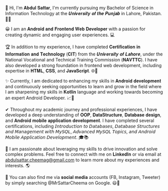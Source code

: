 👋  Hi, I'm 𝐀𝐛𝐝𝐮𝐥 𝐒𝐚𝐭𝐭𝐚𝐫, I'm currently pursuing my Bachelor of Science in Information Technology at the 𝑼𝒏𝒊𝒗𝒆𝒓𝒔𝒊𝒕𝒚 𝒐𝒇 𝒕𝒉𝒆 𝑷𝒖𝒏𝒋𝒂𝒃 in Lahore, Pakistan. 👨‍🎓

😀 I am an 𝐀𝐧𝐝𝐫𝐨𝐢𝐝 𝐚𝐧𝐝 𝐅𝐫𝐨𝐧𝐭𝐞𝐧𝐝 𝐖𝐞𝐛 𝐃𝐞𝐯𝐞𝐥𝐨𝐩𝐞𝐫 with a passion for creating dynamic and engaging user experiences. 💻

🏆 In addition to my experience, I have completed 𝐂𝐞𝐫𝐭𝐢𝐟𝐢𝐜𝐚𝐭𝐢𝐨𝐧 𝐢𝐧 𝐈𝐧𝐟𝐨𝐫𝐦𝐚𝐭𝐢𝐨𝐧 𝐚𝐧𝐝 𝐓𝐞𝐜𝐡𝐧𝐨𝐥𝐨𝐠𝐲 (𝐂𝐈𝐓) from the 𝑼𝒏𝒊𝒗𝒆𝒓𝒔𝒊𝒕𝒚 𝒐𝒇 𝑳𝒂𝒉𝒐𝒓𝒆, under the National Vocational and Technical Training Commission (𝐍𝐀𝐕𝐓𝐓𝐂). I have also developed a strong foundation in frontend web development, including expertise in 𝐇𝐓𝐌𝐋, 𝐂𝐒𝐒, and 𝐉𝐚𝐯𝐚𝐒𝐜𝐫𝐢𝐩𝐭. 🌐🚀

✨ Currently, I am dedicated to enhancing my skills in 𝐀𝐧𝐝𝐫𝐨𝐢𝐝 𝐝𝐞𝐯𝐞𝐥𝐨𝐩𝐦𝐞𝐧𝐭 and continuously seeking opportunities to learn and grow in the field where I am sharpening my skills in 𝐊𝐨𝐭𝐥𝐢𝐧 language and working towards becoming an expert Android Developer. 📈🤖

✔ Throughout my academic journey and professional experiences, I have developed a deep understanding of 𝐎𝐎𝐏, 𝐃𝐚𝐭𝐚𝐒𝐭𝐫𝐮𝐜𝐭𝐮𝐫𝐞, 𝐃𝐚𝐭𝐚𝐛𝐚𝐬𝐞 𝐝𝐞𝐬𝐢𝐠𝐧, and 𝐀𝐧𝐝𝐫𝐨𝐢𝐝 𝐦𝐨𝐛𝐢𝐥𝐞 𝐚𝐩𝐩𝐥𝐢𝐜𝐚𝐭𝐢𝐨𝐧 𝐝𝐞𝐯𝐞𝐥𝐨𝐩𝐦𝐞𝐧𝐭. I have completed several certifications, including 𝘐𝘯𝘵𝘳𝘰𝘥𝘶𝘤𝘵𝘪𝘰𝘯 𝘵𝘰 𝘋𝘢𝘵𝘢𝘣𝘢𝘴𝘦𝘴, 𝘋𝘢𝘵𝘢𝘣𝘢𝘴𝘦 𝘚𝘵𝘳𝘶𝘤𝘵𝘶𝘳𝘦𝘴 𝘢𝘯𝘥 𝘔𝘢𝘯𝘢𝘨𝘦𝘮𝘦𝘯𝘵 𝘸𝘪𝘵𝘩 𝘔𝘺𝘚𝘘𝘓, 𝘈𝘥𝘷𝘢𝘯𝘤𝘦𝘥 𝘔𝘺𝘚𝘘𝘓 𝘛𝘰𝘱𝘪𝘤𝘴, 𝘢𝘯𝘥 𝘈𝘯𝘥𝘳𝘰𝘪𝘥 𝘔𝘰𝘣𝘪𝘭𝘦 𝘈𝘱𝘱𝘭𝘪𝘤𝘢𝘵𝘪𝘰𝘯 𝘋𝘦𝘷𝘦𝘭𝘰𝘱𝘮𝘦𝘯𝘵. 🎓📚

🙌 I am passionate about leveraging my skills to drive innovation and solve complex problems. Feel free to connect with me on 𝐋𝐢𝐧𝐤𝐞𝐝𝐈𝐧 or via email at abdulsattar.cheemag@gmail.com to learn more about my experiences and interests. 🌎

🤝 You can also find me via 𝐬𝐨𝐜𝐢𝐚𝐥 𝐦𝐞𝐝𝐢𝐚 accounts (FB, Instagram, Tweeter) by simply searching @MrSattarCheema on Google. 😃📱
